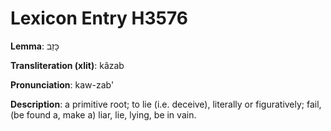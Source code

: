 # Lexicon Entry H3576

**Lemma**: כָּזַב

**Transliteration (xlit)**: kâzab

**Pronunciation**: kaw-zab'

**Description**:
a primitive root; to lie (i.e. deceive), literally or figuratively; fail, (be found a, make a) liar, lie, lying, be in vain.
